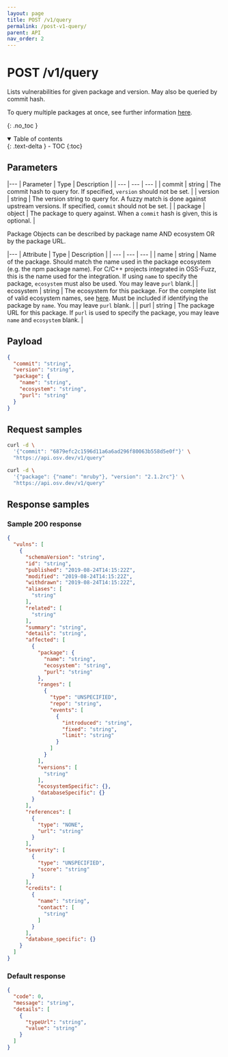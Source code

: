 ```yaml
---
layout: page
title: POST /v1/query
permalink: /post-v1-query/
parent: API
nav_order: 2
---
```

# POST /v1/query

Lists vulnerabilities for given package and version. May also be queried by commit hash.

To query multiple packages at once, see further information [here](post-v1-querybatch.md). 

{: .no_toc }

<details open markdown="block">
  <summary>
    Table of contents
  </summary>
  {: .text-delta }
- TOC
{:toc}
</details>

## Parameters
  
|---
| Parameter | Type | Description |
| --- | --- | --- |
| commit | string | The commit hash to query for. If specified, `version` should not be set. |
| version | string | The version string to query for. A fuzzy match is done against upstream versions. If specified, `commit` should not be set. |
| package | object | The package to query against. When a `commit` hash is given, this is optional. |

Package Objects can be described by package name AND ecosystem OR by the package URL. 

|---
| Attribute | Type | Description |
| --- | --- | --- |
| name | string | Name of the package. Should match the name used in the package ecosystem (e.g. the npm package name). For C/C++ projects integrated in OSS-Fuzz, this is the name used for the integration. If using `name` to specify the package, `ecosystem` must also be used. You may leave `purl` blank.|
| ecosystem | string | The ecosystem for this package. For the complete list of valid ecosystem names, see [here](https://ossf.github.io/osv-schema/#affectedpackage-field). Must be included if identifying the package by `name`. You may leave `purl` blank. |
| purl | string | The package URL for this package. If `purl` is used to specify the package, you may leave `name` and `ecosystem` blank.  |

## Payload
```json
{
  "commit": "string",
  "version": "string",
  "package": {
    "name": "string",
    "ecosystem": "string",
    "purl": "string"
  }
}
```

## Request samples

```bash
curl -d \
  '{"commit": "6879efc2c1596d11a6a6ad296f80063b558d5e0f"}' \
  "https://api.osv.dev/v1/query"

curl -d \
  '{"package": {"name": "mruby"}, "version": "2.1.2rc"}' \
  "https://api.osv.dev/v1/query"
  ```

## Response samples

### Sample 200 response
```json
{
  "vulns": [
    {
      "schemaVersion": "string",
      "id": "string",
      "published": "2019-08-24T14:15:22Z",
      "modified": "2019-08-24T14:15:22Z",
      "withdrawn": "2019-08-24T14:15:22Z",
      "aliases": [
        "string"
      ],
      "related": [
        "string"
      ],
      "summary": "string",
      "details": "string",
      "affected": [
        {
          "package": {
            "name": "string",
            "ecosystem": "string",
            "purl": "string"
          },
          "ranges": [
            {
              "type": "UNSPECIFIED",
              "repo": "string",
              "events": [
                {
                  "introduced": "string",
                  "fixed": "string",
                  "limit": "string"
                }
              ]
            }
          ],
          "versions": [
            "string"
          ],
          "ecosystemSpecific": {},
          "databaseSpecific": {}
        }
      ],
      "references": [
        {
          "type": "NONE",
          "url": "string"
        }
      ],
      "severity": [
        {
          "type": "UNSPECIFIED",
          "score": "string"
        }
      ],
      "credits": [
        {
          "name": "string",
          "contact": [
            "string"
          ]
        }
      ],
      "database_specific": {}
    }
  ]
}
```

### Default response
```json
{
  "code": 0,
  "message": "string",
  "details": [
    {
      "typeUrl": "string",
      "value": "string"
    }
  ]
}
```